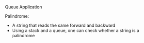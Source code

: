 Queue Application

Palindrome:
- A string that reads the same forward and backward
- Using a stack and a queue, one can check whether a string is a palindrome

